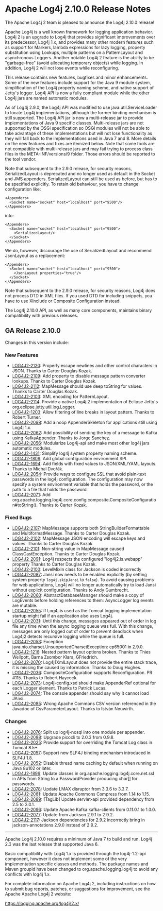# Apache Log4j 2.10.0 Release Notes

The Apache Log4j 2 team is pleased to announce the Log4j 2.10.0 release!

Apache Log4j is a well known framework for logging application behavior. Log4j 2 is an upgrade
to Log4j that provides significant improvements over its predecessor, Log4j 1.x, and provides
many other modern features such as support for Markers, lambda expressions for lazy logging,
property substitution using Lookups, multiple patterns on a PatternLayout and asynchronous
Loggers. Another notable Log4j 2 feature is the ability to be "garbage-free" (avoid allocating
temporary objects) while logging. In addition, Log4j 2 will not lose events while reconfiguring.

This release contains new features, bugfixes and minor enhancements. Some of the new features include support
for the Java 9 module system, simplification of the Log4j property naming scheme, and native support of
Jetty's logger. Log4j API is now a fully compliant module while the other Log4j jars are named
automatic modules.

As of Log4j 2.9.0, the Log4j API was modified to use java.util.ServiceLoader to locate Log4j implementations,
although the former binding mechanism is still supported. The Log4j API jar is now a multi-release jar
to provide implementations of Java 9 specific classes. Multi-release jars are not supported by
the OSGi specification so OSGi modules will not be able to take advantage of these implementations
but will not lose functionality as they will fall back to the implementations used in Java 7 and 8.
More details on the new features and fixes are itemized below. Note that some tools are not compatible
with multi-release jars and may fail trying to process class files in the META-INF/versions/9 folder.
Those errors should be reported to the tool vendor.

Note that subsequent to the 2.9.0 release, for security reasons, SerializedLayout is deprecated and no
longer used as default in the Socket and JMS appenders. SerializedLayout can still be used as before,
but has to be specified explicitly. To retain old behaviour, you have to change configuration like:

    <Appenders>
      <Socket name="socket" host="localhost" port="9500"/>
    </Appenders>

into:

    <Appenders>
      <Socket name="socket" host="localhost" port="9500">
        <SerializedLayout/>
      </Socket>
    </Appenders>

We do, however, discourage the use of SerializedLayout and recommend JsonLayout as a replacement:

    <Appenders>
      <Socket name="socket" host="localhost" port="9500">
        <JsonLayout properties="true"/>
      </Socket>
    </Appenders>

Note that subsequent to the 2.9.0 release, for security reasons, Log4j does not process DTD in XML files.
If you used DTD for including snippets, you have to use XInclude or Composite Configuration instead.

The Log4j 2.10.0 API, as well as many core components, maintains binary compatibility with previous releases.

## GA Release 2.10.0

Changes in this version include:

### New Features
* [LOG4J2-2120](https://issues.apache.org/jira/browse/LOG4J2-2120):
Properly escape newlines and other control characters in JSON. Thanks to Carter Douglas Kozak.
* [LOG4J2-2109](https://issues.apache.org/jira/browse/LOG4J2-2109):
Add property to disable message pattern converter lookups. Thanks to Carter Douglas Kozak.
* [LOG4J2-2112](https://issues.apache.org/jira/browse/LOG4J2-2112):
MapMessage should use deep toString for values. Thanks to Carter Douglas Kozak.
* [LOG4J2-2103](https://issues.apache.org/jira/browse/LOG4J2-2103):
XML encoding for PatternLayout.
* [LOG4J2-2114](https://issues.apache.org/jira/browse/LOG4J2-2114):
Provide a native Log4j 2 implementation of Eclipse Jetty's org.eclipse.jetty.util.log.Logger.
* [LOG4J2-1203](https://issues.apache.org/jira/browse/LOG4J2-1203):
Allow filtering of line breaks in layout pattern. Thanks to Robert Turner.
* [LOG4J2-2098](https://issues.apache.org/jira/browse/LOG4J2-2098):
Add a noop AppenderSkeleton for applications still using Log4j 1.x.
* [LOG4J2-2062](https://issues.apache.org/jira/browse/LOG4J2-2062):
Add possibility of sending the key of a message to Kafka using KafkaAppender. Thanks to Jorge Sanchez.
* [LOG4J2-2056](https://issues.apache.org/jira/browse/LOG4J2-2056):
Modularize Log4j-api and make most other log4j jars automatic modules.
* [LOG4J2-1431](https://issues.apache.org/jira/browse/LOG4J2-1431):
Simplify log4j system property naming scheme.
* [LOG4J2-1809](https://issues.apache.org/jira/browse/LOG4J2-1809):
Add global configuration environment SPI.
* [LOG4J2-1694](https://issues.apache.org/jira/browse/LOG4J2-1694):
Add fields with fixed values to JSON/XML/YAML layouts. Thanks to Michal Dvořák.
* [LOG4J2-2054](https://issues.apache.org/jira/browse/LOG4J2-2054):
Provide ways to configure SSL that avoid plain-text passwords in the log4j configuration. The configuration may
        now specify a system environment variable that holds the password, or the path to a file that holds the password.
* [LOG4J2-2071](https://issues.apache.org/jira/browse/LOG4J2-2071):
Add org.apache.logging.log4j.core.config.composite.CompositeConfiguration#toString(). Thanks to Carter Kozak.

### Fixed Bugs
* [LOG4J2-2107](https://issues.apache.org/jira/browse/LOG4J2-2107):
MapMessage supports both StringBuilderFormattable and MultiformatMessage. Thanks to Carter Douglas Kozak.
* [LOG4J2-2102](https://issues.apache.org/jira/browse/LOG4J2-2102):
MapMessage JSON encoding will escape keys and values. Thanks to Carter Douglas Kozak.
* [LOG4J2-2101](https://issues.apache.org/jira/browse/LOG4J2-2101):
Non-string value in MapMessage caused ClassCastException. Thanks to Carter Douglas Kozak.
* [LOG4J2-2091](https://issues.apache.org/jira/browse/LOG4J2-2091):
Log4j respects the configured "log4j2.is.webapp" property Thanks to Carter Douglas Kozak.
* [LOG4J2-2100](https://issues.apache.org/jira/browse/LOG4J2-2100):
LevelMixIn class for Jackson is coded incorrectly
* [LOG4J2-2087](https://issues.apache.org/jira/browse/LOG4J2-2087):
Jansi now needs to be enabled explicitly (by setting system property `log4j.skipJansi` to `false`). To avoid causing problems for web applications, Log4j will no longer automatically try to load Jansi without explicit configuration. Thanks to Andy Gumbrecht.
* [LOG4J2-2060](https://issues.apache.org/jira/browse/LOG4J2-2060):
AbstractDatabaseManager should make a copy of LogEvents before holding references to them: AsyncLogger log events are mutable.
* [LOG4J2-2055](https://issues.apache.org/jira/browse/LOG4J2-2055):
If Log4j is used as the Tomcat logging implementation startup might fail if an application also uses Log4j.
* [LOG4J2-2031](https://issues.apache.org/jira/browse/LOG4J2-2031):
Until this change, messages appeared out of order in log file any time when the async logging queue was full.
        With this change, messages are only logged out of order to prevent deadlock when Log4j2 detects recursive
        logging while the queue is full.
* [LOG4J2-2053](https://issues.apache.org/jira/browse/LOG4J2-2053):
Exception java.nio.charset.UnsupportedCharsetException: cp65001 in 2.9.0.
* [LOG4J2-1216](https://issues.apache.org/jira/browse/LOG4J2-1216):
Nested pattern layout options broken. Thanks to Thies Wellpott, Barna Zsombor Klara, GFriedrich.
* [LOG4J2-2070](https://issues.apache.org/jira/browse/LOG4J2-2070):
Log4j1XmlLayout does not provide the entire stack trace, it is missing the caused by information. Thanks to Doug Hughes.
* [LOG4J2-2036](https://issues.apache.org/jira/browse/LOG4J2-2036):
CompositeConfiguration supports Reconfiguration. PR #115. Thanks to Robert Haycock.
* [LOG4J2-2073](https://issues.apache.org/jira/browse/LOG4J2-2073):
Log4j-config.xsd should make AppenderRef optional for each Logger element. Thanks to Patrick Lucas.
* [LOG4J2-2074](https://issues.apache.org/jira/browse/LOG4J2-2074):
The console appender should say why it cannot load JAnsi.
* [LOG4J2-2085](https://issues.apache.org/jira/browse/LOG4J2-2085):
Wrong Apache Commons CSV version referenced in the Javadoc of CsvParameterLayout. Thanks to István Neuwirth.

### Changes
* [LOG4J2-2076](https://issues.apache.org/jira/browse/LOG4J2-2076):
Split up log4j-nosql into one module per appender.
* [LOG4J2-2088](https://issues.apache.org/jira/browse/LOG4J2-2088):
Upgrade picocli to 2.0.3 from 0.9.8.
* [LOG4J2-2025](https://issues.apache.org/jira/browse/LOG4J2-2025):
Provide support for overriding the Tomcat Log class in Tomcat 8.5+.
* [LOG4J2-2057](https://issues.apache.org/jira/browse/LOG4J2-2057):
Support new SLF4J binding mechanism introduced in SLF4J 1.8.
* [LOG4J2-2052](https://issues.apache.org/jira/browse/LOG4J2-2052):
Disable thread name caching by default when running on Java 8u102 or later.
* [LOG4J2-1896](https://issues.apache.org/jira/browse/LOG4J2-1896):
Update classes in org.apache.logging.log4j.core.net.ssl in APIs from String to a PasswordProvider producing
        char[] for passwords.
* [LOG4J2-2078](https://issues.apache.org/jira/browse/LOG4J2-2078):
Update LMAX disruptor from 3.3.6 to 3.3.7.
* [LOG4J2-2081](https://issues.apache.org/jira/browse/LOG4J2-2081):
Update Apache Commons Compress from 1.14 to 1.15.
* [LOG4J2-2089](https://issues.apache.org/jira/browse/LOG4J2-2089):
[TagLib] Update servlet-api provided dependency from 2.5 to 3.0.1.
* [LOG4J2-2096](https://issues.apache.org/jira/browse/LOG4J2-2096):
Update Apache Kafka kafka-clients from 0.11.0.1 to 1.0.0.
* [LOG4J2-2077](https://issues.apache.org/jira/browse/LOG4J2-2077):
Update from Jackson 2.9.1 to 2.9.2.
* [LOG4J2-2117](https://issues.apache.org/jira/browse/LOG4J2-2117):
Jackson dependencies for 2.9.2 incorrectly bring in jackson-annotations 2.9.0 instead of 2.9.2.

---

Apache Log4j 2.10.0 requires a minimum of Java 7 to build and run. Log4j 2.3 was the
last release that supported Java 6.

Basic compatibility with Log4j 1.x is provided through the log4j-1.2-api component, however it
does not implement some of the very implementation specific classes and methods. The package
names and Maven groupId have been changed to org.apache.logging.log4j to avoid any conflicts
with log4j 1.x.

For complete information on Apache Log4j 2, including instructions on how to submit bug
reports, patches, or suggestions for improvement, see the Apache Apache Log4j 2 website:

https://logging.apache.org/log4j/2.x/